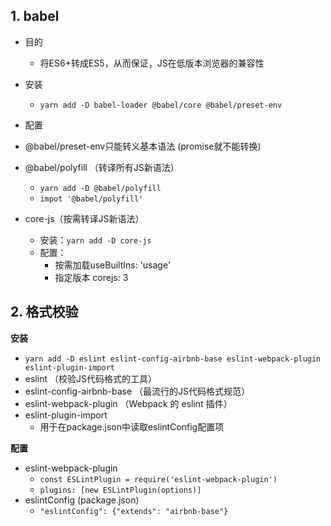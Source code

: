 ## 1. babel

- 目的
  - 将ES6+转成ES5，从而保证，JS在低版本浏览器的兼容性
- 安装
  - `yarn add -D babel-loader @babel/core @babel/preset-env`
- 配置



- @babel/preset-env只能转义基本语法 (promise就不能转换)
- @babel/polyfill （转译所有JS新语法）
  - `yarn add -D @babel/polyfill`
  - `impot '@babel/polyfill'`
- core-js（按需转译JS新语法）
  - 安装：`yarn add -D core-js`
  - 配置：
    - 按需加载useBuiltIns: 'usage'
    - 指定版本 corejs: 3

## 2. 格式校验

**安装**

- `yarn add -D eslint eslint-config-airbnb-base eslint-webpack-plugin eslint-plugin-import`
- eslint （校验JS代码格式的工具）
- eslint-config-airbnb-base （最流行的JS代码格式规范）
- eslint-webpack-plugin （Webpack 的 eslint 插件）
- eslint-plugin-import
  - 用于在package.json中读取eslintConfig配置项

**配置**

- eslint-webpack-plugin
  - `const ESLintPlugin = require('eslint-webpack-plugin')`
  - `plugins: [new ESLintPlugin(options)]`
- eslintConfig (package.json)
  - `"eslintConfig": {"extends": "airbnb-base"}`

